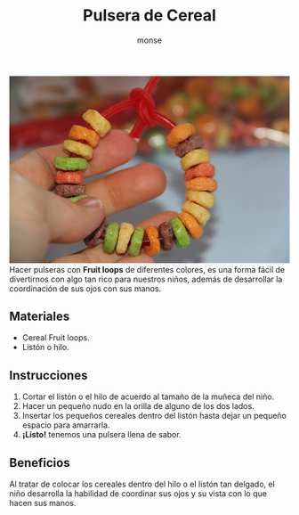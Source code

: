 ﻿---
layout: post
title:  "Pulsera de Cereal"
tags: [corporal]
categories: [bebes, actividad]
author: monse
image: /assets/posts/2020-06-01-pulsera-de-cereal.jpeg
---
![Actividad de pulseras](/assets/posts/2020-06-01-pulsera-de-cereal.jpeg)<br/>
Hacer pulseras con **Fruit loops** de diferentes colores, es una forma fácil de divertirnos con algo tan rico para nuestros niños, además de desarrollar la coordinación de sus ojos con sus manos. 

## Materiales 
- Cereal Fruit loops. 
- Listón o hilo. 

## Instrucciones 
1. Cortar el listón o el hilo de acuerdo al tamaño de la muñeca del niño.
2. Hacer un pequeño nudo en la orilla de alguno de los dos lados.
3. Insertar los pequeños cereales dentro del listón hasta dejar un pequeño espacio para amarrarla.
4. **¡Listo!** tenemos una pulsera llena de sabor. 

## Beneficios 
Al tratar de colocar los cereales dentro del hilo o el listón tan delgado, el niño desarrolla la habilidad de coordinar sus ojos y su vista con lo que hacen sus manos. 

